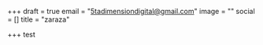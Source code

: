 +++
draft = true
email = "5tadimensiondigital@gmail.com"
image = ""
social = []
title = "zaraza"

+++
test